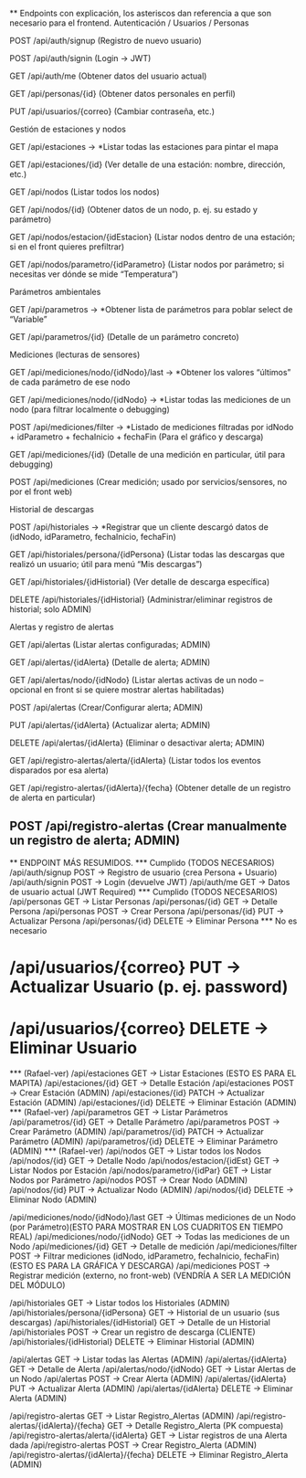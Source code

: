 ** Endpoints con explicación, los asteriscos dan referencia a que son necesario para el frontend.
Autenticación / Usuarios / Personas

POST /api/auth/signup (Registro de nuevo usuario)

POST /api/auth/signin (Login → JWT)

GET /api/auth/me (Obtener datos del usuario actual)

GET /api/personas/{id} (Obtener datos personales en perfil)

PUT /api/usuarios/{correo} (Cambiar contraseña, etc.)

Gestión de estaciones y nodos

GET /api/estaciones → *Listar todas las estaciones para pintar el mapa

GET /api/estaciones/{id} (Ver detalle de una estación: nombre, dirección, etc.)

GET /api/nodos (Listar todos los nodos)

GET /api/nodos/{id} (Obtener datos de un nodo, p. ej. su estado y parámetro)

GET /api/nodos/estacion/{idEstacion} (Listar nodos dentro de una estación; si en el front quieres prefiltrar)

GET /api/nodos/parametro/{idParametro} (Listar nodos por parámetro; si necesitas ver dónde se mide “Temperatura”)

Parámetros ambientales

GET /api/parametros → *Obtener lista de parámetros para poblar select de “Variable”

GET /api/parametros/{id} (Detalle de un parámetro concreto)

Mediciones (lecturas de sensores)

GET /api/mediciones/nodo/{idNodo}/last → *Obtener los valores “últimos” de cada parámetro de ese nodo

GET /api/mediciones/nodo/{idNodo} → *Listar todas las mediciones de un nodo (para filtrar localmente o debugging)

POST /api/mediciones/filter → *Listado de mediciones filtradas por idNodo + idParametro + fechaInicio + fechaFin (Para el gráfico y descarga)

GET /api/mediciones/{id} (Detalle de una medición en particular, útil para debugging)

POST /api/mediciones (Crear medición; usado por servicios/sensores, no por el front web)

Historial de descargas

POST /api/historiales → *Registrar que un cliente descargó datos de (idNodo, idParametro, fechaInicio, fechaFin)

GET /api/historiales/persona/{idPersona} (Listar todas las descargas que realizó un usuario; útil para menú “Mis descargas”)

GET /api/historiales/{idHistorial} (Ver detalle de descarga específica)

DELETE /api/historiales/{idHistorial} (Administrar/eliminar registros de historial; solo ADMIN)

Alertas y registro de alertas

GET /api/alertas (Listar alertas configuradas; ADMIN)

GET /api/alertas/{idAlerta} (Detalle de alerta; ADMIN)

GET /api/alertas/nodo/{idNodo} (Listar alertas activas de un nodo – opcional en front si se quiere mostrar alertas habilitadas)

POST /api/alertas (Crear/Configurar alerta; ADMIN)

PUT /api/alertas/{idAlerta} (Actualizar alerta; ADMIN)

DELETE /api/alertas/{idAlerta} (Eliminar o desactivar alerta; ADMIN)

GET /api/registro-alertas/alerta/{idAlerta} (Listar todos los eventos disparados por esa alerta)

GET /api/registro-alertas/{idAlerta}/{fecha} (Obtener detalle de un registro de alerta en particular)

POST /api/registro-alertas (Crear manualmente un registro de alerta; ADMIN)
---
** ENDPOINT MÁS RESUMIDOS.
*** Cumplido (TODOS NECESARIOS)
/api/auth/signup             POST    → Registro de usuario (crea Persona + Usuario)
/api/auth/signin             POST    → Login (devuelve JWT)
/api/auth/me                 GET     → Datos de usuario actual (JWT Required)
*** Cumplido (TODOS NECESARIOS)
/api/personas                GET     → Listar Personas
/api/personas/{id}           GET     → Detalle Persona
/api/personas                POST    → Crear Persona
/api/personas/{id}           PUT     → Actualizar Persona
/api/personas/{id}           DELETE  → Eliminar Persona
*** No es necesario
# /api/usuarios/{correo}       PUT     → Actualizar Usuario (p. ej. password)
# /api/usuarios/{correo}       DELETE  → Eliminar Usuario
*** (Rafael-ver)
/api/estaciones              GET     → Listar Estaciones (ESTO ES PARA EL MAPITA)
/api/estaciones/{id}         GET     → Detalle Estación
/api/estaciones              POST    → Crear Estación  (ADMIN)
/api/estaciones/{id}         PATCH     → Actualizar Estación (ADMIN)
/api/estaciones/{id}         DELETE  → Eliminar Estación  (ADMIN)
*** (Rafael-ver)
/api/parametros              GET     → Listar Parámetros
/api/parametros/{id}         GET     → Detalle Parámetro
/api/parametros              POST    → Crear Parámetro  (ADMIN)
/api/parametros/{id}         PATCH     → Actualizar Parámetro (ADMIN)
/api/parametros/{id}         DELETE  → Eliminar Parámetro  (ADMIN)
*** (Rafael-ver)
/api/nodos                   GET     → Listar todos los Nodos
/api/nodos/{id}              GET     → Detalle Nodo
/api/nodos/estacion/{idEst}  GET     → Listar Nodos por Estación
/api/nodos/parametro/{idPar} GET     → Listar Nodos por Parámetro
/api/nodos                   POST    → Crear Nodo  (ADMIN)
/api/nodos/{id}              PUT     → Actualizar Nodo (ADMIN)
/api/nodos/{id}              DELETE  → Eliminar Nodo  (ADMIN)

/api/mediciones/nodo/{idNodo}/last    GET     → Últimas mediciones de un Nodo (por Parámetro)(ESTO PARA MOSTRAR EN LOS CUADRITOS EN TIEMPO REAL)
/api/mediciones/nodo/{idNodo}         GET     → Todas las mediciones de un Nodo
/api/mediciones/{id}                  GET     → Detalle de medición
/api/mediciones/filter                POST    → Filtrar mediciones (idNodo, idParametro, fechaInicio, fechaFin) (ESTO ES PARA LA GRÁFICA Y DESCARGA)
/api/mediciones                       POST    → Registrar medición (externo, no front-web) (VENDRÍA A SER LA MEDICIÓN DEL MÓDULO)

/api/historiales                       GET     → Listar todos los Historiales (ADMIN)
/api/historiales/persona/{idPersona}   GET     → Historial de un usuario (sus descargas)
/api/historiales/{idHistorial}         GET     → Detalle de un Historial
/api/historiales                      POST    → Crear un registro de descarga (CLIENTE)
/api/historiales/{idHistorial}        DELETE  → Eliminar Historial (ADMIN)

/api/alertas                          GET     → Listar todas las Alertas (ADMIN)
/api/alertas/{idAlerta}              GET     → Detalle de Alerta
/api/alertas/nodo/{idNodo}           GET     → Listar Alertas de un Nodo
/api/alertas                         POST    → Crear Alerta (ADMIN)
/api/alertas/{idAlerta}              PUT     → Actualizar Alerta (ADMIN)
/api/alertas/{idAlerta}              DELETE  → Eliminar Alerta (ADMIN)

/api/registro-alertas                 GET     → Listar Registro_Alertas (ADMIN)
/api/registro-alertas/{idAlerta}/{fecha}  GET → Detalle Registro_Alerta (PK compuesta)
/api/registro-alertas/alerta/{idAlerta}   GET → Listar registros de una Alerta dada
/api/registro-alertas                 POST    → Crear Registro_Alerta (ADMIN)
/api/registro-alertas/{idAlerta}/{fecha}  DELETE → Eliminar Registro_Alerta (ADMIN)
